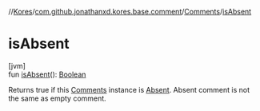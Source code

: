 //[Kores](../../../index.md)/[com.github.jonathanxd.kores.base.comment](../index.md)/[Comments](index.md)/[isAbsent](is-absent.md)

# isAbsent

[jvm]\
fun [isAbsent](is-absent.md)(): [Boolean](https://kotlinlang.org/api/latest/jvm/stdlib/kotlin/-boolean/index.html)

Returns true if this [Comments](index.md) instance is [Absent](-companion/-absent.md). Absent comment is not the same as empty comment.
